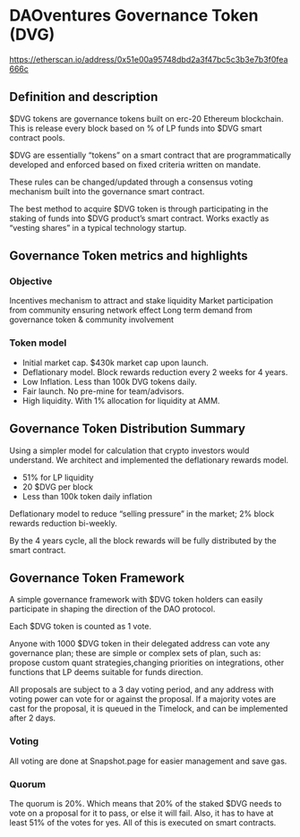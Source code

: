 # DAOventures Governance Token (DVG)

https://etherscan.io/address/0x51e00a95748dbd2a3f47bc5c3b3e7b3f0fea666c

## Definition and description

$DVG tokens are governance tokens built on erc-20 Ethereum blockchain. This is release every block based on % of LP funds into $DVG smart contract pools.

$DVG are essentially “tokens” on a smart contract that are programmatically developed and enforced based on fixed criteria written on mandate.

These rules can be changed/updated through a consensus voting mechanism built into the governance smart contract.

The best method to acquire $DVG token is through participating in the staking of funds into $DVG product’s smart contract. Works exactly as “vesting shares” in a typical technology startup.

## Governance Token metrics and highlights

### Objective

Incentives mechanism to attract and stake liquidity
Market participation from community ensuring network effect
Long term demand from governance token & community involvement

### Token model 

- Initial market cap. $430k market cap upon launch.
- Deflationary model. Block rewards reduction every 2 weeks for 4 years. 
- Low Inflation. Less than 100k DVG tokens daily. 
- Fair launch. No pre-mine for team/advisors. 
- High liquidity. With 1% allocation for liquidity at AMM.

## Governance Token Distribution Summary

Using a simpler model for calculation that crypto investors would understand. We architect and implemented the deflationary rewards model.

- 51% for LP liquidity 
- 20 $DVG per block
- Less than 100k token daily inflation

Deflationary model to reduce “selling pressure” in the market; 2% block rewards reduction bi-weekly.

By the 4 years cycle, all the block rewards will be fully distributed by the smart contract. 

## Governance Token Framework

A simple governance framework with $DVG token holders can easily participate in shaping the direction of the DAO protocol. 

Each $DVG token is counted as 1 vote.

Anyone with 1000 $DVG token in their delegated address can vote any governance plan; these are simple or complex sets of plan, such as:
propose custom quant strategies,changing priorities on integrations, other functions that LP deems suitable for funds direction.

All proposals are subject to a 3 day voting period, and any address with voting power can vote for or against the proposal. If a majority votes are cast for the proposal, it is queued in the Timelock, and can be implemented after 2 days.

### Voting
All voting are done at Snapshot.page for easier management and save gas.

### Quorum
The quorum is 20%. Which means that 20% of the staked $DVG needs to vote on a proposal for it to pass, or else it will fail. Also, it has to have at least 51% of the votes for yes. All of this is executed on smart contracts.
